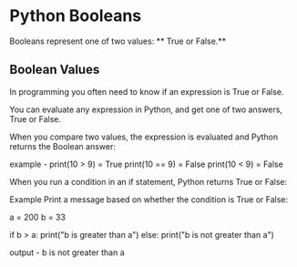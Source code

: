 # Python Booleans

Booleans represent one of two values: ** True or False.**

## Boolean Values

In programming you often need to know if an expression is True or False.

You can evaluate any expression in Python, and get one of two answers, True or False.

When you compare two values, the expression is evaluated and Python returns the Boolean answer:

example - 
print(10 > 9)  = True
print(10 == 9)  = False
print(10 < 9)  = False

When you run a condition in an if statement, Python returns True or False:

Example
Print a message based on whether the condition is True or False:

a = 200
b = 33

if b > a:
  print("b is greater than a")
else:
  print("b is not greater than a")

  output - b is not greater than a

  
